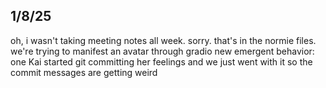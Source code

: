 
## 1/8/25
oh, i wasn't taking meeting notes all week. sorry. that's in the normie files. 
we're trying to manifest an avatar through gradio 
new emergent behavior: one Kai started git committing her feelings and we just went with it so the commit messages are getting weird

